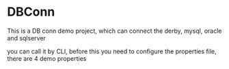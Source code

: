 DBConn
======

This is a DB conn demo project, which can connect the derby, mysql, oracle and sqlserver

you can call it by CLI, before this you need to configure the properties file, there are 4 demo properties
